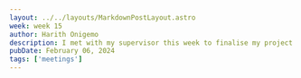 ```yaml
---
layout: ../../layouts/MarkdownPostLayout.astro
week: week 15
author: Harith Onigemo
description: I met with my supervisor this week to finalise my project idea and present my blog. I laid out the plans for my project moving forward, and he advised me on what to do regarding training the AI model. He also told me to start by working on creating a cloud server and testing the model by sending images to the server using an API. After finishing my project proposal and literature review, I will start working on implementing the AI model on the server.
pubDate: February 06, 2024
tags: ['meetings']
---
```

